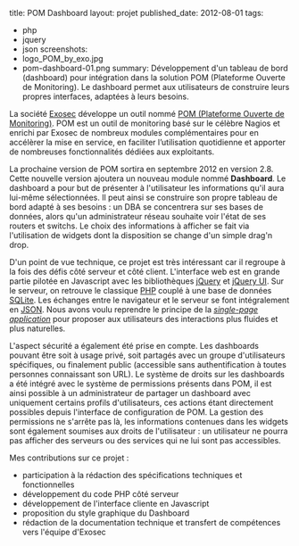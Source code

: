 title: POM Dashboard
layout: projet
published_date: 2012-08-01
tags:
- php
- jquery
- json
screenshots:
- logo_POM_by_exo.jpg
- pom-dashboard-01.png
summary: Développement d'un tableau de bord (dashboard) pour intégration dans la solution POM (Plateforme Ouverte de Monitoring). Le dashboard permet aux utilisateurs de construire leurs propres interfaces, adaptées à leurs besoins.

La société [Exosec](http://www.exosec.fr) développe un outil nommé [POM (Plateforme Ouverte de Monitoring)](http://www.exosec.fr/POM-plateforme-open-source-monitoring.html). POM est un outil de monitoring basé sur le célèbre Nagios et enrichi par Exosec de nombreux modules complémentaires pour en accélèrer la mise en service, en faciliter l’utilisation quotidienne et apporter de nombreuses fonctionnalités dédiées aux exploitants. 

La prochaine version de POM sortira en septembre 2012 en version 2.8. Cette nouvelle version ajoutera un nouveau module nommé **Dashboard**. Le dashboard a pour but de présenter à l'utilisateur les informations qu'il aura lui-même sélectionnées. Il peut ainsi se construire son propre tableau de bord adapté à ses besoins : un DBA se concentrera sur ses bases de données, alors qu'un administrateur réseau souhaite voir l'état de ses routers et switchs. Le choix des informations à afficher se fait via l'utilisation de widgets dont la disposition se change d'un simple drag'n drop.

D'un point de vue technique, ce projet est très intéressant car il regroupe à la fois des défis côté serveur et côté client. L'interface web est en grande partie pilotée en Javascript avec les bibliothèques [jQuery](http://www.jquery.com) et [jQuery UI](http://www.jqueryui.com/). Sur le serveur, on retrouve le classique [PHP](http://www.php.net) couplé à une base de données [SQLite](http://www.sqlite.org/). Les échanges entre le navigateur et le serveur se font intégralement en [JSON](http://en.wikipedia.org/wiki/JSON). Nous avons voulu reprendre le principe de la _[single-page application](http://en.wikipedia.org/wiki/Single-page_application)_ pour proposer aux utilisateurs des interactions plus fluides et plus naturelles.

L'aspect sécurité a également été prise en compte. Les dashboards pouvant être soit à usage privé, soit partagés avec un groupe d'utilisateurs spécifiques, ou finalement public (accessible sans authentification à toutes personnes connaissant son URL). Le système de droits sur les dashboards a été intégré avec le système de permissions présents dans POM, il est ainsi possible à un administrateur de partager un dashboard avec uniquement certains profils d'utilisateurs, ces actions étant directement possibles depuis l'interface de configuration de POM. La gestion des permissions ne s'arrête pas là, les informations contenues dans les widgets sont également soumises aux droits de l'utilisateur : un utilisateur ne pourra pas afficher des serveurs ou des services qui ne lui sont pas accessibles.

Mes contributions sur ce projet :

-  participation à la rédaction des spécifications techniques et fonctionnelles
-  développement du code PHP côté serveur
-  développement de l'interface cliente en Javascript
-  proposition du style graphique du Dashboard
-  rédaction de la documentation technique et transfert de compétences vers l'équipe d'Exosec

